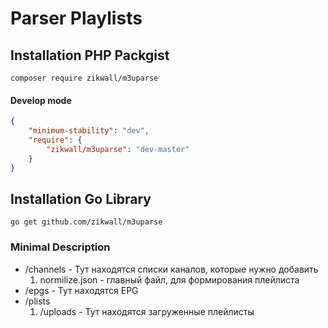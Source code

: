 # Parser Playlists

## Installation PHP Packgist

`composer require zikwall/m3uparse`

#### Develop mode

```json
{
	"minimum-stability": "dev",
	"require": {
		"zikwall/m3uparse": "dev-master"
	}
}
```

## Installation Go Library

`go get github.com/zikwall/m3uparse`

### Minimal Description

- /channels - Тут находятся списки каналов, которые нужно добавить
    1. normilize.json - главный файл, для формирования плейлиста
- /epgs - Тут находятся EPG 
- /plists
    1. /uploads - Тут находятся загруженные плейлисты
